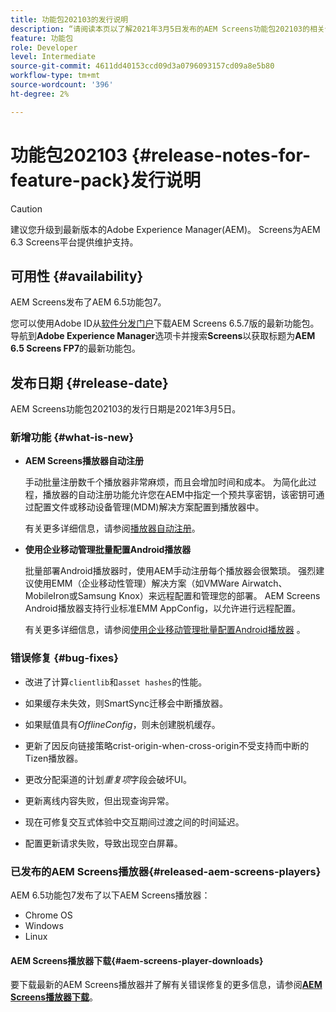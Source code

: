 ```yaml
---
title: 功能包202103的发行说明
description: “请阅读本页以了解2021年3月5日发布的AEM Screens功能包202103的相关信息。”
feature: 功能包
role: Developer
level: Intermediate
source-git-commit: 4611dd40153ccd09d3a0796093157cd09a8e5b80
workflow-type: tm+mt
source-wordcount: '396'
ht-degree: 2%

---
```



# 功能包202103 {#release-notes-for-feature-pack}发行说明

>[!CAUTION]
>建议您升级到最新版本的Adobe Experience Manager(AEM)。 Screens为AEM 6.3 Screens平台提供维护支持。

## 可用性 {#availability}

AEM Screens发布了AEM 6.5功能包7。

您可以使用Adobe ID从[软件分发门户](https://experience.adobe.com/#/downloads/content/software-distribution/en/aem.html)下载AEM Screens 6.5.7版的最新功能包。 导航到&#x200B;**Adobe Experience Manager**&#x200B;选项卡并搜索&#x200B;**Screens**&#x200B;以获取标题为&#x200B;**AEM 6.5 Screens FP7**&#x200B;的最新功能包。

## 发布日期 {#release-date}

AEM Screens功能包202103的发行日期是2021年3月5日。

### 新增功能 {#what-is-new}

* **AEM Screens播放器自动注册**

   手动批量注册数千个播放器非常麻烦，而且会增加时间和成本。 为简化此过程，播放器的自动注册功能允许您在AEM中指定一个预共享密钥，该密钥可通过配置文件或移动设备管理(MDM)解决方案配置到播放器中。

   有关更多详细信息，请参阅[播放器自动注册](/help/user-guide/auto-registration-players.md)。


* **使用企业移动管理批量配置Android播放器**

   批量部署Android播放器时，使用AEM手动注册每个播放器会很繁琐。 强烈建议使用EMM（企业移动性管理）解决方案（如VMWare Airwatch、MobileIron或Samsung Knox）来远程配置和管理您的部署。 AEM Screens Android播放器支持行业标准EMM AppConfig，以允许进行远程配置。

   有关更多详细信息，请参阅[使用企业移动管理批量配置Android播放器](/help/user-guide/implementing-android-player.md#implementation) 。


### 错误修复 {#bug-fixes}

* 改进了计算`clientlib`和`asset hashes`的性能。

* 如果缓存未失效，则SmartSync迁移会中断播放器。

* 如果赋值具有&#x200B;*OfflineConfig*，则未创建脱机缓存。

* 更新了因反向链接策略crist-origin-when-cross-origin不受支持而中断的Tizen播放器。

* 更改分配渠道的计划&#x200B;*重复项*&#x200B;字段会破坏UI。

* 更新离线内容失败，但出现查询异常。

* 现在可修复交互式体验中交互期间过渡之间的时间延迟。

* 配置更新请求失败，导致出现空白屏幕。

### 已发布的AEM Screens播放器{#released-aem-screens-players}

AEM 6.5功能包7发布了以下AEM Screens播放器：

* Chrome OS
* Windows
* Linux

#### AEM Screens播放器下载{#aem-screens-player-downloads}

要下载最新的AEM Screens播放器并了解有关错误修复的更多信息，请参阅&#x200B;**[AEM Screens播放器下载](https://download.macromedia.com/screens/index.html)**。
